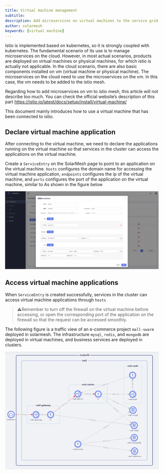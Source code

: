 ```yaml
---
title: Virtual machine management
subtitle:
description: Add microservices on virtual machines to the service grid for traffic management
author: solarmesh
keywords: [virtual machine]
---
```


Istio is implemented based on kubernetes, so it is strongly coupled with kubernetes. The fundamental scenario of its use is to manage microservices on the cloud. However, in most actual scenarios, products are deployed on virtual machines or physical machines, for which istio is actually not applicable. In the cloud scenario, there are also basic components installed on vm (virtual machine or physical machine). The microservices on the cloud need to use the microservices on the vm. In this case, the vm needs to be added to the istio mesh.

Regarding how to add microservices on vm to istio mesh, this article will not describe too much. You can check the official website’s description of this part https://istio.io/latest/docs/setup/install/virtual-machine/

This document mainly introduces how to use a virtual machine that has been connected to istio.

## Declare virtual machine application

After connecting to the virtual machine, we need to declare the applications running on the virtual machine so that services in the cluster can access the applications on the virtual machine.

Create a `ServiceEntry` on the SolarMesh page to point to an application on the virtual machine. `hosts` configures the domain name for accessing the virtual machine application, `endpoints` configures the ip of the virtual machine, and `ports` configures the port of the application on the virtual machine, similar to As shown in the figure below

![](vm-01.png)

## Access virtual machine applications

When `ServiceEntry` is created successfully, services in the cluster can access virtual machine applications through `hosts`

> ⚠️Remember to turn off the firewall on the virtual machine before accessing, or open the corresponding port of the application on the firewall so that the request can be accessed smoothly.

The following figure is a traffic view of an e-commerce project `mall-swarm` deployed in solarmesh. The infrastructure `mysql`, `redis`, and `mongodb` are deployed in virtual machines, and business services are deployed in clusters.

![](vm-02.png)
